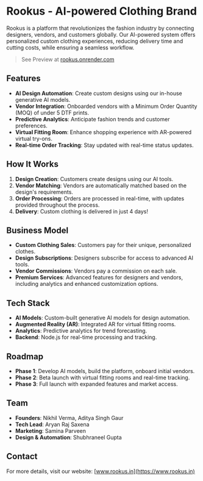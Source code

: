 # Rookus - AI-powered Clothing Brand

Rookus is a platform that revolutionizes the fashion industry by connecting designers, vendors, and customers globally. Our AI-powered system offers personalized custom clothing experiences, reducing delivery time and cutting costs, while ensuring a seamless workflow.

> See Preview at [rookus.onrender.com](https://rookus.onrender.com/)

## Features

- **AI Design Automation**: Create custom designs using our in-house generative AI models.
- **Vendor Integration**: Onboarded vendors with a Minimum Order Quantity (MOQ) of under 5 DTF prints.
- **Predictive Analytics**: Anticipate fashion trends and customer preferences.
- **Virtual Fitting Room**: Enhance shopping experience with AR-powered virtual try-ons.
- **Real-time Order Tracking**: Stay updated with real-time status updates.

## How It Works

1. **Design Creation**: Customers create designs using our AI tools.
2. **Vendor Matching**: Vendors are automatically matched based on the design's requirements.
3. **Order Processing**: Orders are processed in real-time, with updates provided throughout the process.
4. **Delivery**: Custom clothing is delivered in just 4 days!

## Business Model

- **Custom Clothing Sales**: Customers pay for their unique, personalized clothes.
- **Design Subscriptions**: Designers subscribe for access to advanced AI tools.
- **Vendor Commissions**: Vendors pay a commission on each sale.
- **Premium Services**: Advanced features for designers and vendors, including analytics and enhanced customization options.

## Tech Stack

- **AI Models**: Custom-built generative AI models for design automation.
- **Augmented Reality (AR)**: Integrated AR for virtual fitting rooms.
- **Analytics**: Predictive analytics for trend forecasting.
- **Backend**: Node.js for real-time processing and tracking.

## Roadmap

- **Phase 1**: Develop AI models, build the platform, onboard initial vendors.
- **Phase 2**: Beta launch with virtual fitting rooms and real-time tracking.
- **Phase 3**: Full launch with expanded features and market access.

## Team

- **Founders**: Nikhil Verma, Aditya Singh Gaur
- **Tech Lead**: Aryan Raj Saxena
- **Marketing**: Samina Parveen
- **Design & Automation**: Shubhraneel Gupta

## Contact

For more details, visit our website: [www.rookus.in](https://www.rookus.in)
